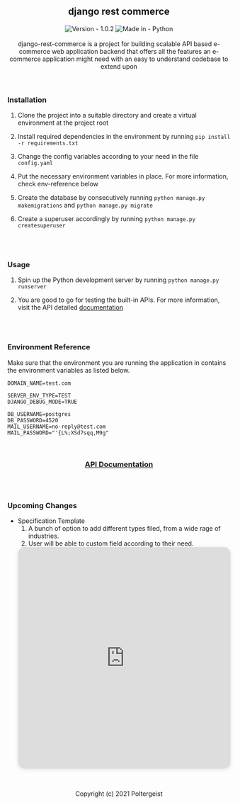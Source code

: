 <section align="center">
    <div align="center">
        <h1>django rest commerce</h1>
        <div align="center">
            <img src="https://img.shields.io/badge/VERSION-1.0.2-%2340B681" alt="Version - 1.0.2"> 
            <img src="https://img.shields.io/badge/MADE%20IN-PYTHON-yellow" alt="Made in - Python"> 
        </div>
    </div>
</section>

<br>

<div align="center">
    django-rest-commerce is a project for building scalable API based e-commerce web application backend that offers all the features an e-commerce application might need with an easy to understand codebase to extend upon
</div>

<br>
<br>

### Installation

1. Clone the project into a suitable directory and create a virtual environment at the project root

2. Install required dependencies in the environment by running `pip install -r requirements.txt`

3. Change the config variables according to your need in the file `config.yaml`

4. Put the necessary environment variables in place. For more information, check env-reference below

5. Create the database by consecutively running `python manage.py makemigrations` and `python manage.py migrate`

6. Create a superuser accordingly by running `python manage.py createsuperuser`

<br>
<br>

### Usage

1. Spin up the Python development server by running `python manage.py runserver`

2. You are good to go for testing the built-in APIs. For more information, visit the API detailed <a href="http://bit.ly/drc-api">documentation</a>

<br>
<br>

### Environment Reference

Make sure that the environment you are running the application in contains the environment variables as listed below.

```text
DOMAIN_NAME=test.com

SERVER_ENV_TYPE=TEST
DJANGO_DEBUG_MODE=TRUE

DB_USERNAME=postgres
DB_PASSWORD=4520
MAIL_USERNAME=no-reply@test.com
MAIL_PASSWORD="'{L%;XSd7sqq,M9g"
```

<br>

<section align="center">
    <h3><a href="http://bit.ly/drc-api">API Documentation</a></h3>
</section>

<br>
<br>

### Upcoming Changes
* Specification Template
  1. A bunch of option to add different types filed, from a wide rage of industries.
  2. User will be able to custom field according to their need.
  <iframe width="100%" height="500px" style="box-shadow: 0 2px 8px 0 rgba(63,69,81,0.16); border-radius:15px;" allowtransparency="true" allowfullscreen="true" scrolling="no" title="Embedded DrawSQL IFrame" frameborder="0" src="https://drawsql.app/teams/poltergeist/diagrams/drc-specification/embed"></iframe>
<br>
<br>

<div align="center">
    Copyright (c) 2021 Poltergeist
</div>

<br>
<br>
